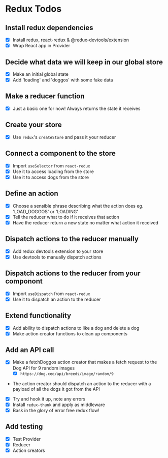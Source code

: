 # Redux Todos

## Install redux dependencies
- [x] Install redux, react-redux & @redux-devtools/extension
- [x] Wrap React app in Provider

## Decide what data we will keep in our global store
- [x] Make an initial global state
- [x] Add 'loading' and 'doggos' with some fake data

## Make a reducer function
- [x] Just a basic one for now! Always returns the state it receives

## Create your store
- [x] Use `redux`'s `createStore` and pass it your reducer

## Connect a component to the store
- [x] Import `useSelector` from `react-redux`
- [x] Use it to access loading from the store
- [x] Use it to access dogs from the store

## Define an action
- [x] Choose a sensible phrase describing what the action does eg. 'LOAD_DOGGOS' or 'LOADING'
- [x] Tell the reducer what to do if it receives that action 
- [x] Have the reducer return a new state no matter what action it received

## Dispatch actions to the reducer manually
- [x] Add redux devtools extension to your store
- [x] Use devtools to manually dispatch actions

## Dispatch actions to the reducer from your componont
- [x] Import `useDispatch` from `react-redux`
- [x] Use it to dispatch an action to the reducer

## Extend functionality
- [x] Add ability to dispatch actions to like a dog and delete a dog
- [x] Make action creator functions to clean up components

## Add an API call
- [x] Make a fetchDoggos action creator that makes a fetch request to the Dog API for 9 random images
  - [x] `https://dog.ceo/api/breeds/image/random/9`
- The action creator should dispatch an action to the reducer with a payload of all the dogs it got from the API
- [x] Try and hook it up, note any errors
- [x] Install `redux-thunk` and apply as middleware
- [x] Bask in the glory of error free redux flow!

## Add testing
- [x] Test Provider
- [x] Reducer
- [x] Action creators
